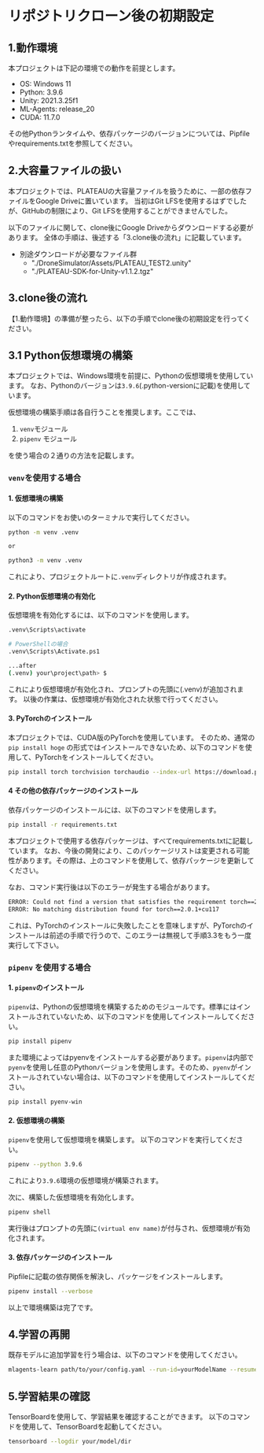 # リポジトリクローン後の初期設定

## 1.動作環境
本プロジェクトは下記の環境での動作を前提とします。

* OS: Windows 11
* Python: 3.9.6
* Unity: 2021.3.25f1
* ML-Agents: release_20
* CUDA: 11.7.0

その他Pythonランタイムや、依存パッケージのバージョンについては、Pipfileやrequirements.txtを参照してください。


## 2.大容量ファイルの扱い
本プロジェクトでは、PLATEAUの大容量ファイルを扱うために、一部の依存ファイルをGoogle Driveに置いています。
当初はGit LFSを使用するはずでしたが、GitHubの制限により、Git LFSを使用することができませんでした。

以下のファイルに関して、clone後にGoogle Driveからダウンロードする必要があります。
全体の手順は、後述する「3.clone後の流れ」に記載しています。

* 別途ダウンロードが必要なファイル群
    * "./DroneSimulator/Assets/PLATEAU_TEST2.unity"
    * "./PLATEAU-SDK-for-Unity-v1.1.2.tgz"

## 3.clone後の流れ
【1.動作環境】の準備が整ったら、以下の手順でclone後の初期設定を行ってください。

## 3.1 Python仮想環境の構築
本プロジェクトでは、Windows環境を前提に、Pythonの仮想環境を使用しています。
なお、Pythonのバージョンは`3.9.6`(.python-versionに記載)を使用しています。

仮想環境の構築手順は各自行うことを推奨します。ここでは、
1. `venv`モジュール
2. `pipenv` モジュール

を使う場合の２通りの方法を記載します。

### `venv`を使用する場合

#### 1. 仮想環境の構築

以下のコマンドをお使いのターミナルで実行してください。
```bash
python -m venv .venv

or

python3 -m venv .venv
```
これにより、プロジェクトルートに`.venv`ディレクトリが作成されます。

#### 2. Python仮想環境の有効化

仮想環境を有効化するには、以下のコマンドを使用します。
```bash
.venv\Scripts\activate

# PowerShellの場合
.venv\Scripts\Activate.ps1

...after
(.venv) your\project\path> $
```
これにより仮想環境が有効化され、プロンプトの先頭に(.venv)が追加されます。
以後の作業は、仮想環境が有効化された状態で行ってください。

#### 3. PyTorchのインストール

本プロジェクトでは、CUDA版のPyTorchを使用しています。
そのため、通常の`pip install hoge` の形式ではインストールできないため、以下のコマンドを使用して、PyTorchをインストールしてください。
```bash
pip install torch torchvision torchaudio --index-url https://download.pytorch.org/whl/cu117
```
#### 4 その他の依存パッケージのインストール
依存パッケージのインストールには、以下のコマンドを使用します。
```bash
pip install -r requirements.txt
```
本プロジェクトで使用する依存パッケージは、すべてrequirements.txtに記載しています。
なお、今後の開発により、このパッケージリストは変更される可能性があります。その際は、上のコマンドを使用して、依存パッケージを更新してください。

なお、コマンド実行後は以下のエラーが発生する場合があります。
```bash
ERROR: Could not find a version that satisfies the requirement torch==2.0.1+cu117 (from versions: 1.7.1, 1.8.0, 1.8.1, 1.9.0, 1.9.1, 1.10.0, 1.10.1, 1.10.2, 1.11.0, 1.12.0, 1.12.1, 1.13.0, 1.13.1, 2.0.0, 2.0.1)
ERROR: No matching distribution found for torch==2.0.1+cu117
```
これは、PyTorchのインストールに失敗したことを意味しますが、PyTorchのインストールは前述の手順で行うので、このエラーは無視して手順3.3をもう一度実行して下さい。


### `pipenv` を使用する場合

#### 1. `pipenv`のインストール

`pipenv`は、Pythonの仮想環境を構築するためのモジュールです。標準にはインストールされていないため、以下のコマンドを使用してインストールしてください。
```bash
pip install pipenv
```
また環境によってはpyenvをインストールする必要があります。`pipenv`は内部で`pyenv`を使用し任意のPythonバージョンを使用します。そのため、`pyenv`がインストールされていない場合は、以下のコマンドを使用してインストールしてください。
```bash
pip install pyenv-win
```
#### 2. 仮想環境の構築

`pipenv`を使用して仮想環境を構築します。
以下のコマンドを実行してください。
```bash
pipenv --python 3.9.6
```
これにより`3.9.6`環境の仮想環境が構築されます。

次に、構築した仮想環境を有効化します。
```bash
pipenv shell
```
実行後はプロンプトの先頭に`(virtual env name)`が付与され、仮想環境が有効化されます。

#### 3. 依存パッケージのインストール
Pipfileに記載の依存関係を解決し、パッケージをインストールします。
```bash
pipenv install --verbose
```

以上で環境構築は完了です。

## 4.学習の再開
既存モデルに追加学習を行う場合は、以下のコマンドを使用してください。
```bash
mlagents-learn path/to/your/config.yaml --run-id=yourModelName --resume
```

## 5.学習結果の確認
TensorBoardを使用して、学習結果を確認することができます。
以下のコマンドを使用して、TensorBoardを起動してください。
```bash
tensorboard --logdir your/model/dir
```








